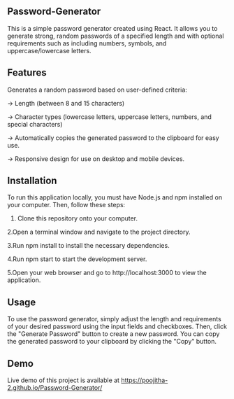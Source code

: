 ## Password-Generator
This is a simple password generator created using React. It allows you to generate strong, random passwords of a specified length and with optional requirements such as including numbers, symbols, and uppercase/lowercase letters.

## Features
Generates a random password based on user-defined criteria:

-> Length (between 8 and 15 characters)

-> Character types (lowercase letters, uppercase letters, numbers, and special characters)

-> Automatically copies the generated password to the clipboard for easy use.

-> Responsive design for use on desktop and mobile devices.

## Installation
To run this application locally, you must have Node.js and npm installed on your computer. Then, follow these steps:

  1. Clone this repository onto your computer.
     
  2.Open a terminal window and navigate to the project directory.
  
  3.Run npm install to install the necessary dependencies.
  
  4.Run npm start to start the development server.
  
  5.Open your web browser and go to http://localhost:3000 to view the application.

## Usage
To use the password generator, simply adjust the length and requirements of your desired password using the input fields and checkboxes. Then, click the "Generate Password" button to create a new password. You can copy the generated password to your clipboard by clicking the "Copy" button.

## Demo
Live demo of this project is available at https://poojitha-2.github.io/Password-Generator/
